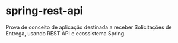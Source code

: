# spring-rest-api
Prova de conceito de aplicação destinada a receber Solicitações de Entrega, usando REST API e ecossistema Spring.
